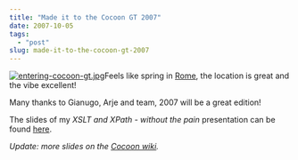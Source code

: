 ```yaml
---
title: "Made it to the Cocoon GT 2007"
date: 2007-10-05
tags: 
  - "post"
slug: made-it-to-the-cocoon-gt-2007
---
```


[![entering-cocoon-gt.jpg](http://codeconsult.ch/bertrand/archives/images/entering-cocoon-gt.jpg)](http://www.cocoongt.org)Feels like spring in [Rome](http://www.cocoongt.org), the location is great and the vibe excellent!

Many thanks to Gianugo, Arje and team, 2007 will be a great edition!

The slides of my _XSLT and XPath - without the pain_ presentation can be found [here](http://people.apache.org/~bdelacretaz/slides/bdelacretaz-xslt-aceu07.pdf).

_Update: more slides on the [Cocoon wiki](http://wiki.apache.org/cocoon/GT2007Notes)._
